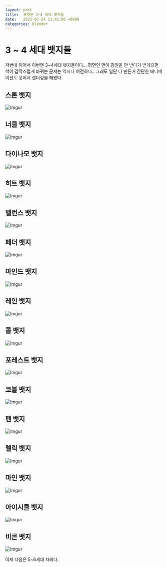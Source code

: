 ```yaml
---
layout: post
title:  포켓몬 3~4 세대 뱃지들
date:   2021-07-24 11:41:06 +0900
categories: Blender
---
```


# 3 ~ 4 세대 뱃지들

저번에 이어서 이번엔 3~4세대 뱃지들이다... 평면인 면이 광원을 안 받다가 받게되면 색이 갑작스럽게 바뀌는 문제는 역시나 여전하다.. 그래도 일단 다 만든거 간단한 애니메이션도 넣어서 렌더링을 해봤다.

## 스톤 뱃지
![Imgur](https://imgur.com/kfgpQsB.gif)

## 너클 뱃지
![Imgur](https://imgur.com/kg2Mt4x.gif)

## 다이나모 뱃지
![Imgur](https://imgur.com/5Zklvd3.gif)

## 히트 뱃지
![Imgur](https://imgur.com/viMuWX8.gif)

## 밸런스 뱃지
![Imgur](https://imgur.com/8yBlubd.gif)

## 페더 뱃지
![Imgur](https://imgur.com/moNklEa.gif)

## 마인드 뱃지
![Imgur](https://imgur.com/zhHgHIj.gif)

## 레인 뱃지
![Imgur](https://imgur.com/EbsjdhX.gif)

## 콜 뱃지
![Imgur](https://imgur.com/xS0nZfy.gif)

## 포레스트 뱃지
![Imgur](https://imgur.com/EX0obF2.gif)

## 코블 뱃지
![Imgur](https://imgur.com/ASluLt3.gif)

## 펜 뱃지
![Imgur](https://imgur.com/JshbMUv.gif)

## 렐릭 뱃지
![Imgur](https://imgur.com/bIvGBo7.gif)

## 마인 뱃지
![Imgur](https://imgur.com/0JkFxpC.gif)

## 아이시클 뱃지
![Imgur](https://imgur.com/I2GYlui.gif)

## 비콘 뱃지
![Imgur](https://imgur.com/7KORlNz.gif)


이제 다음은 5~6세대 차례다.